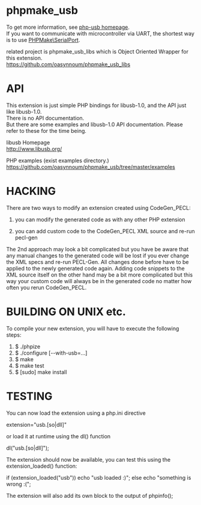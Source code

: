 phpmake_usb
===========
To get more information, see [php-usb homepage](http://sandbox.n-3.so/php-usb/).  
If you want to communicate with microcontroller via UART,  the shortest way is to use [PHPMake\SerialPort](https://github.com/oasynnoum/Gorilla).


related project is phpmake_usb_libs which is Object Oriented Wrapper for this extension.  
https://github.com/oasynnoum/phpmake_usb_libs

API
===
This extension is just simple PHP bindings for libusb-1.0, and the API just like libusb-1.0.  
There is no API documentation.  
But there are some examples and libusb-1.0 API documentation.
Please refer to these for the time being.

libusb Homepage  
http://www.libusb.org/

PHP examples (exist examples directory.)  
https://github.com/oasynnoum/phpmake_usb/tree/master/examples



HACKING
=======

There are two ways to modify an extension created using CodeGen_PECL:

1) you can modify the generated code as with any other PHP extension
  
2) you can add custom code to the CodeGen_PECL XML source and re-run pecl-gen

The 2nd approach may look a bit complicated but you have be aware that any
manual changes to the generated code will be lost if you ever change the
XML specs and re-run PECL-Gen. All changes done before have to be applied
to the newly generated code again.
Adding code snippets to the XML source itself on the other hand may be a 
bit more complicated but this way your custom code will always be in the
generated code no matter how often you rerun CodeGen_PECL.


BUILDING ON UNIX etc.
=====================

To compile your new extension, you will have to execute the following steps:

1.  $ ./phpize
2.  $ ./configure [--with-usb=...] 
3.  $ make
4.  $ make test
5.  $ [sudo] make install


TESTING
=======

You can now load the extension using a php.ini directive

  extension="usb.[so|dll]"

or load it at runtime using the dl() function

  dl("usb.[so|dll]");

The extension should now be available, you can test this
using the extension_loaded() function:

  if (extension_loaded("usb"))
    echo "usb loaded :)";
  else
    echo "something is wrong :(";

The extension will also add its own block to the output
of phpinfo();


